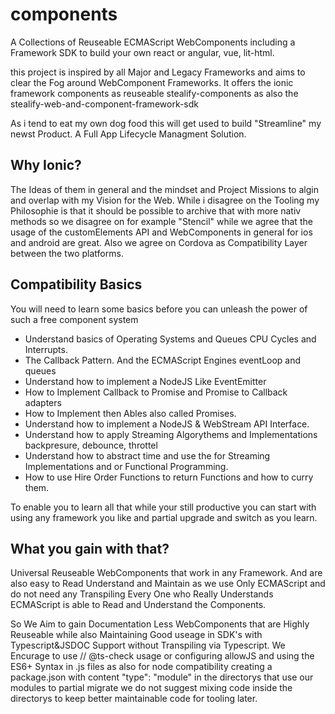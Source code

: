 # components
A Collections of Reuseable ECMAScript WebComponents including a Framework SDK to build your own react or angular, vue, lit-html.

this project is inspired by all Major and Legacy Frameworks and aims to clear the Fog around WebComponent Frameworks.
It offers the ionic framework components as reuseable stealify-components as also the stealify-web-and-component-framework-sdk

As i tend to eat my own dog food this will get used to build "Streamline" my newst Product. A Full App Lifecycle Managment Solution.

## Why Ionic?
The Ideas of them in general and the mindset and Project Missions to algin and overlap with my Vision for the Web. While i disagree 
on the Tooling my Philosophie is that it should be possible to archive that with more nativ methods so we disagree on for example
"Stencil" while we agree that the usage of the customElements API and WebComponents in general for ios and android are great.
Also we agree on Cordova as Compatibility Layer between the two platforms.


## Compatibility Basics

You will need to learn some basics before you can unleash the power of such a free component system

- Understand basics of Operating Systems and Queues CPU Cycles and Interrupts.
- The Callback Pattern. And the ECMAScript Engines eventLoop and queues
- Understand how to implement a NodeJS Like EventEmitter
- How to Implement Callback to Promise and Promise to Callback adapters
- How to Implement then Ables also called Promises.
- Understand how to implement a NodeJS & WebStream API Interface.
- Understand how to apply Streaming Algorythems and Implementations backpresure, debounce, throttel
- Understand how to abstract time and use the for Streaming Implementations and or Functional Programming.
- How to use Hire Order Functions to return Functions and how to curry them.

To enable you to learn all that while your still productive you can start with using any framework you like and partial upgrade and switch as
you learn.

## What you gain with that?
Universal Reuseable WebComponents that work in any Framework. And are also easy to Read Understand and Maintain as we use Only ECMAScript and
do not need any Transpiling Every One who Really Understands ECMAScript is able to Read and Understand the Components.

So We Aim to gain Documentation Less WebComponents that are Highly Reuseable while also Maintaining Good useage in SDK's with Typescript&JSDOC Support
without Transpiling via Typescript. We Encurage to use // @ts-check usage or configuring allowJS and using the ES6+ Syntax in .js files as also
for node compatibility creating a package.json with content "type": "module" in the directorys that use our modules to partial migrate
we do not suggest mixing code inside the directorys to keep better maintainable code for tooling later.
